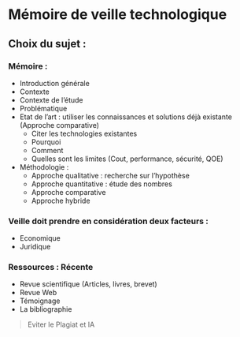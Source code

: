 # Mémoire de veille technologique 
## Choix du sujet : 
### Mémoire : 

- Introduction générale 
- Contexte 
- Contexte de l’étude 
- Problématique
- Etat de l’art : utiliser les connaissances et solutions déjà existante (Approche comparative) 
    - Citer les technologies existantes 
    - Pourquoi 
    - Comment
    - Quelles sont les limites (Cout, performance, sécurité, QOE)
- Méthodologie : 
    - Approche qualitative : recherche sur l’hypothèse
    - Approche quantitative : étude des nombres 
    - Approche comparative 
    - Approche hybride

### Veille doit prendre en considération deux facteurs :

- Economique 
- Juridique 

### Ressources : Récente 
- Revue scientifique (Articles, livres, brevet)
- Revue Web 
- Témoignage 
- La bibliographie

> Eviter le Plagiat et IA 
